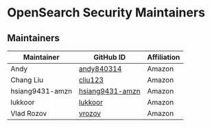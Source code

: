 # OpenSearch Security Maintainers

## Maintainers
| Maintainer | GitHub ID | Affiliation |
| --------------- | --------- | ----------- |
| Andy | [andy840314](https://github.com/andy840314) | Amazon |
| Chang Liu | [cliu123](https://github.com/cliu123) | Amazon |
| hsiang9431-amzn | [hsiang9431-amzn](https://github.com/hsiang9431-amzn) | Amazon | 
| lukkoor | [lukkoor](https://github.com/lukkoor) | Amazon |
| Vlad Rozov | [vrozov](https://github.com/vrozov) | Amazon |